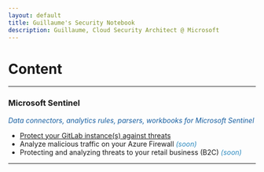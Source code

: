 ```yaml
---
layout: default
title: Guillaume's Security Notebook
description: Guillaume, Cloud Security Architect @ Microsoft
---
```


# Content
___

### Microsoft Sentinel

<span style="color:#145DA0;">*Data connectors, analytics rules, parsers, workbooks for Microsoft Sentinel*</span>

- [Protect your GitLab instance(s) against threats](sentinel-gitLab.md)
- Analyze malicious traffic on your Azure Firewall <span style="color:#2E8BC0;">*(soon)*</span>
- Protecting and analyzing threats to your retail business (B2C) <span style="color:#2E8BC0;">*(soon)*</span>

___
